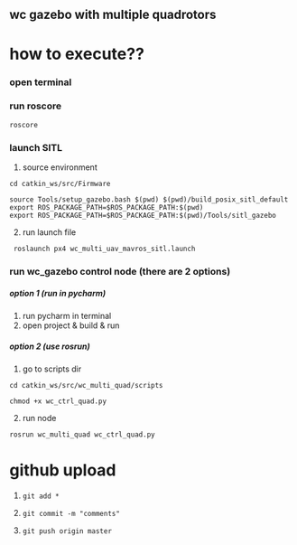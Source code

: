 ## wc gazebo with multiple quadrotors ##

# how to execute??
### open terminal

### run roscore
<pre><code>roscore</code></pre>

### launch SITL 
1. source environment
<pre><code>cd catkin_ws/src/Firmware</code></pre>
<pre><code>source Tools/setup_gazebo.bash $(pwd) $(pwd)/build_posix_sitl_default
export ROS_PACKAGE_PATH=$ROS_PACKAGE_PATH:$(pwd)
export ROS_PACKAGE_PATH=$ROS_PACKAGE_PATH:$(pwd)/Tools/sitl_gazebo
</code></pre>
2. run launch file
<pre><code> roslaunch px4 wc_multi_uav_mavros_sitl.launch </code></pre>

### run wc_gazebo control node (there are 2 options)
##### option 1 (run in pycharm)
1. run pycharm in terminal
2. open project & build & run

##### option 2 (use rosrun)
1. go to scripts dir
<pre><code>cd catkin_ws/src/wc_multi_quad/scripts</code></pre>
<pre><code>chmod +x wc_ctrl_quad.py</code></pre>
2. run node
<pre><code>rosrun wc_multi_quad wc_ctrl_quad.py</code></pre>


# github upload
1. <pre><code>git add *</code></pre>
2. <pre><code>git commit -m "comments"</code></pre>
3. <pre><code>git push origin master</code></pre>

